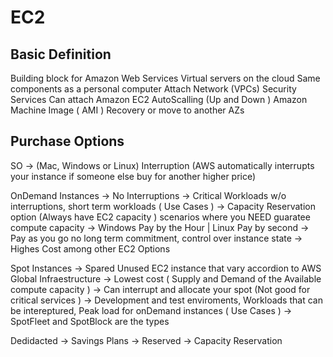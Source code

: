 # EC2

## Basic Definition
  Building block for Amazon Web Services
  Virtual servers on the cloud 
  Same components as a personal computer
  Attach Network (VPCs) Security Services
  Can attach Amazon EC2 AutoScalling (Up and Down )
  Amazon Machine Image ( AMI ) Recovery or move to another AZs
 


## Purchase Options
 SO -> (Mac, Windows or Linux)
 Interruption (AWS automatically interrupts your instance if someone else buy for another higher price)

 OnDemand Instances
    -> No Interruptions
    -> Critical Workloads w/o interruptions, short term workloads ( Use Cases )
    -> Capacity Reservation option (Always have EC2 capacity ) scenarios where you NEED guaratee compute capacity
    -> Windows Pay by the Hour | Linux Pay by second
    -> Pay as you go no long term commitment, control over instance state
    -> Highes Cost among other EC2 Options

  Spot Instances
    -> Spared Unused EC2 instance that vary accordion to AWS Global Infraestructure
    -> Lowest cost ( Supply and Demand of the Available compute capacity )
    -> Can interrupt and allocate your spot (Not good for critical services )
    -> Development and test enviroments, Workloads that can be intereptured, Peak load for onDemand instances ( Use Cases )
    -> SpotFleet and SpotBlock are the types

  Dedidacted
    ->
  Savings Plans
    ->
  Reserved
    -> 
  Capacity Reservation

